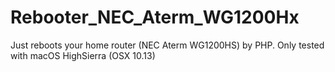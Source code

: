 # Rebooter_NEC_Aterm_WG1200Hx
Just reboots your home router (NEC Aterm WG1200HS) by PHP. Only tested with macOS HighSierra (OSX 10.13)
